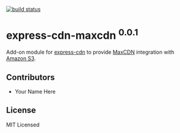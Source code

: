 [![build status](https://secure.travis-ci.org/niftylettuce/express-cdn-maxcdn.png)](http://travis-ci.org/niftylettuce/express-cdn-maxcdn)

# express-cdn-maxcdn <sup>0.0.1</sup>

Add-on module for [express-cdn][1] to provide [MaxCDN][2] integration with [Amazon S3][3].



## Contributors

* Your Name Here



## License

MIT Licensed

[1]: https://github.com/niftylettuce/express-cdn
[2]: http://www.maxcdn.com/
[3]: http://aws.amazon.com/s3/

